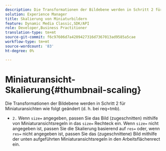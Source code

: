 ```yaml
---
description: Die Transformationen der Bildebene werden in Schritt 2 für Miniaturansichten wie folgt geändert (d. h. bei req=tmb).
solution: Experience Manager
title: Skalierung von Miniaturbildern
feature: Dynamic Media Classic,SDK/API
role: Developer,Business Practitioner
translation-type: tm+mt
source-git-commit: f6c97606d7a4209427316d7367013ad9585a5cae
workflow-type: tm+mt
source-wordcount: '83'
ht-degree: 0%

---
```



# Miniaturansicht-Skalierung{#thumbnail-scaling}

Die Transformationen der Bildebene werden in Schritt 2 für Miniaturansichten wie folgt geändert (d. h. bei req=tmb).

* `2.` Wenn  `size=` angegeben, passen Sie das Bild (zugeschnitten) mithilfe von Miniaturansichtsregeln in das  `size=` Rechteck ein. Wenn `size=` nicht angegeben ist, passen Sie die Skalierung basierend auf `res=` oder, wenn `res=` nicht angegeben ist, passen Sie das (zugeschnittene) Bild mithilfe der unten aufgeführten Miniaturansichtsregeln in den Arbeitsflächenrect ein.

